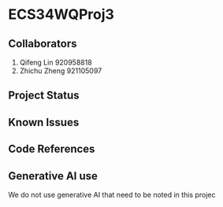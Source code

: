 # ECS34WQProj3

## Collaborators
1. Qifeng Lin 920958818
2. Zhichu Zheng  921105097

## Project Status


## Known Issues


## Code References


## Generative AI use
We do not use generative AI that need to be noted in this projec
